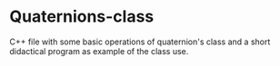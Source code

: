 # Quaternions-class
C++ file with some basic operations of quaternion's class and a short didactical program as example of the class use.
